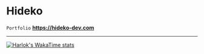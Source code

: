# Hideko

`Portfolio` **https://hideko-dev.com**

----
[![Harlok's WakaTime stats](https://github-readme-stats.vercel.app/api/wakatime?username=hideko-dev)](https://github.com/anuraghazra/github-readme-stats)
